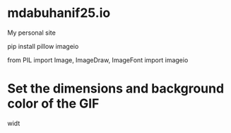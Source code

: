 # mdabuhanif25.io
My personal site 

pip install pillow imageio

from PIL import Image, ImageDraw, ImageFont
import imageio

# Set the dimensions and background color of the GIF
widt
